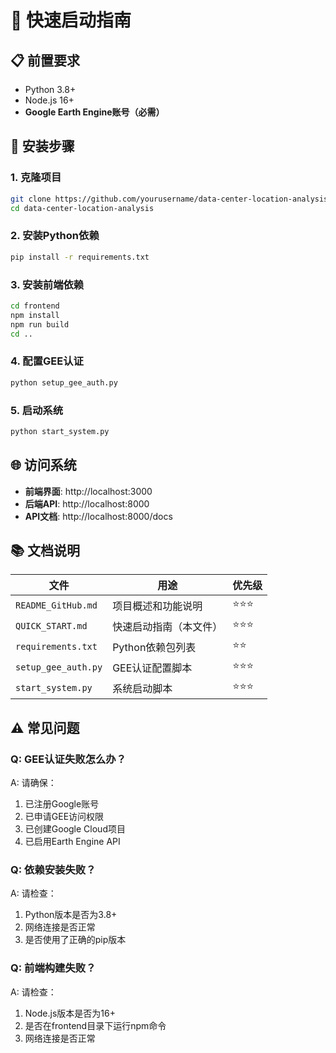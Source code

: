 # 🚀 快速启动指南

## 📋 前置要求

- Python 3.8+
- Node.js 16+
- **Google Earth Engine账号（必需）**

## 🔧 安装步骤

### 1. 克隆项目
```bash
git clone https://github.com/yourusername/data-center-location-analysis.git
cd data-center-location-analysis
```

### 2. 安装Python依赖
```bash
pip install -r requirements.txt
```

### 3. 安装前端依赖
```bash
cd frontend
npm install
npm run build
cd ..
```

### 4. 配置GEE认证
```bash
python setup_gee_auth.py
```

### 5. 启动系统
```bash
python start_system.py
```

## 🌐 访问系统

- **前端界面**: http://localhost:3000
- **后端API**: http://localhost:8000
- **API文档**: http://localhost:8000/docs

## 📚 文档说明

| 文件 | 用途 | 优先级 |
|------|------|--------|
| `README_GitHub.md` | 项目概述和功能说明 | ⭐⭐⭐ |
| `QUICK_START.md` | 快速启动指南（本文件） | ⭐⭐⭐ |
| `requirements.txt` | Python依赖包列表 | ⭐⭐ |
| `setup_gee_auth.py` | GEE认证配置脚本 | ⭐⭐⭐ |
| `start_system.py` | 系统启动脚本 | ⭐⭐⭐ |

## ⚠️ 常见问题

### Q: GEE认证失败怎么办？
A: 请确保：
1. 已注册Google账号
2. 已申请GEE访问权限
3. 已创建Google Cloud项目
4. 已启用Earth Engine API

### Q: 依赖安装失败？
A: 请检查：
1. Python版本是否为3.8+
2. 网络连接是否正常
3. 是否使用了正确的pip版本

### Q: 前端构建失败？
A: 请检查：
1. Node.js版本是否为16+
2. 是否在frontend目录下运行npm命令
3. 网络连接是否正常
